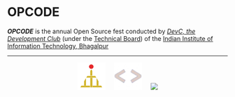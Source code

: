 # OPCODE

***OPCODE*** is the annual Open Source fest conducted by *[DevC, the Development Club](https://gymkhana.iiitbh.ac.in/technical/devc)* (under the [Technical Board](https://gymkhana.iiitbh.ac.in/technical))
of the [Indian Institute of Information Technology, Bhagalpur](https://iiitbh.ac.in)

---

<div align="center">

  [<img width="64px" src="logo.png">](https://gymkhana.iiitbh.ac.in/technical) &nbsp; &nbsp;
  [<img width="64px" src="devc_logo.png">](https://gymkhana.iiitbh.ac.in/technical/devc) &nbsp; &nbsp;
  [<img width="64px" src="https://github.com/OPCODE-Open-Spring-Fest.png">](https://github.com/OPCODE-Open-Spring-Fest)

</div>
